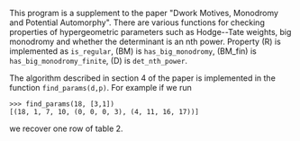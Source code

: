 This program is a supplement to the paper "Dwork Motives, Monodromy and Potential Automorphy". There are various functions for checking properties of hypergeometric parameters such as Hodge--Tate weights, big monodromy and whether the determinant is an nth power. Property (R) is implemented as `is_regular`, (BM) is `has_big_monodromy`, (BM_fin) is `has_big_monodromy_finite`, (D) is `det_nth_power`. 

The algorithm described in section 4 of the paper is implemented in the function `find_params(d,p)`. For example if we run

    >>> find_params(18, [3,1])
    [(18, 1, 7, 10, (0, 0, 0, 3), (4, 11, 16, 17))]

we recover one row of table 2.
